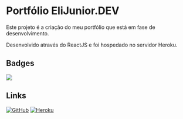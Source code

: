 # Portfólio EliJunior.DEV

Este projeto é a criação do meu portfólio que está em fase de desenvolvimento.

Desenvolvido através do ReactJS e foi hospedado no servidor Heroku.

## Badges

<img src="https://img.shields.io/badge/ReactJS.18.2.0-blue" />

## Links

<a href="https://github.com/elijuniordev/PortfolioReact">![GitHub](https://img.shields.io/badge/github-%23121011.svg?style=for-the-badge&logo=github&logoColor=white)</a> <a href="https://portfolio-elijuniordev.herokuapp.com/">![Heroku](https://img.shields.io/badge/heroku-%23430098.svg?style=for-the-badge&logo=heroku&logoColor=white)</a>
